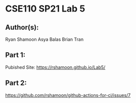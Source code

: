 # CSE110 SP21 Lab 5

## Author(s):
Ryan Shamoon
Asya Balas
Brian Tran

## Part 1:

Pubished Site: https://rshamoon.github.io/Lab5/

## Part 2:

https://github.com/rshamoon/github-actions-for-ci/issues/7